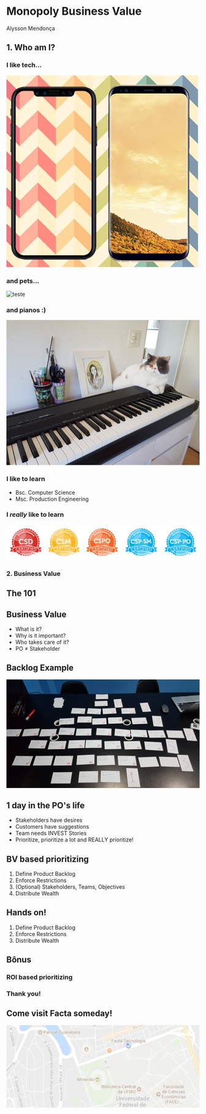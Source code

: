 <!-- LINKS
Ensino:
  http://dalelane.co.uk/blog/?p=3513
  https://machinelearningforkids.co.uk/#!/about
  https://medium.com/@ageitgey/machine-learning-is-fun-80ea3ec3c471
  https://medium.com/machine-learning-for-humans/neural-networks-deep-learning-cdad8aeae49b
  http://fortune.com/ai-artificial-intelligence-deep-machine-learning/

Aplicações FUN:
  Videogames https://www.leozqin.me/teaching-a-computer-to-play-video-games/

  https://www.forbes.com/sites/bernardmarr/2017/10/24/how-ai-and-machine-learning-are-used-to-transform-the-insurance-industry/#3534a12113a1

  https://www.forbes.com/sites/bernardmarr/2017/05/04/what-is-machine-learning-a-complete-beginners-guide-in-2017/#2bb481fc578f

  Carros http://readwrite.com/2016/12/20/ai-driving-future-autonomous-cars-tl4/

  Reinforcement Learning https://www.youtube.com/watch?v=hx_bgoTF7bs&feature=youtu.be

Praticas:
  Google Teachable Machine https://teachablemachine.withgoogle.com/
  Draw Completer https://magenta.tensorflow.org/assets/sketch_rnn_demo/index.html
  Draw Identifier https://www.autodraw.com/

FUTURO
  GAN https://github.com/junyanz/CycleGAN
-->

<!-- ESTRUTURA
 - Quem sou eu
    Alysson
    Ciencia da Computacao
    Mestrado Engenharia de Producao
    CSP Scrum
  Dono de Empresa de Desenvolvimento de Software (Facta mapa visitem)
 - O que é Machine Learning
    programacao tradicional
    aprendizagem por exemplos
 - Como funciona?
    Anti-SPAM Tradicional
      regras Nigeria
      regras Nigeria e Dinheiro
      regras Nigeria Dinheiro e Heranca
    Anti-SPAM ML
      emails spam
      emails não-spam
 - Algumas Aplicações
     Sugestoes (Netflix, Spotify)
     Predição (Manutenção Veículos, Seguros)
     Fraudes (Padroes no sistema financeiro, gastos publicos)
     Medicina (Cancer)
     Busca
     Processamento de linguagem (Moto-X, Alexa)
     Processamento de Imagens (Reconhecimento de Faces, Segurança)
     Carros Autonomos (Waymo, Uber, Tesla, Acidentes)
 - !Ao Vivo!
    Google Translate
    Gatos
    Beattles
    Sentimentos
 - O que vem por aí
    Veiculos Autonomos
    Criatividade (GAN, CycleGAN)
    Reinforcement Learning ()
 - Obrigado
 - Bonus
    Dilemas Morais
================
 - Dificuldades
    Quantidade de dados
      Google (fotos)
    Recursos Computacionais
      ingles frances = 2 semanas
      google x academia (500 gpus por 1 mes)
-->
# Monopoly Business Value
Alysson Mendonça



## 1. Who am I?


  ### I like tech...
  ![teste](media/1_tecnologia.jpg)


  ### and pets...
  ![teste](media/1_gatos.jpg)


  ### and pianos :)
  ![teste](media/1_piano.jpg)



  ### I like to learn
  * Bsc. Computer Science
  * Msc. Production Engineering


  ### I _really_ like to learn
  ![teste](media/2_certificacoes.png)



### 2. Business Value
  ## The 101


  ## Business Value
  * What is it? <!-- .element: class="fragment" data-fragment-index="1" -->
  * Why is it important? <!-- .element: class="fragment" data-fragment-index="2" -->  
  * Who takes care of it? <!-- .element: class="fragment" data-fragment-index="3" -->
  * PO ≠ Stakeholder <!-- .element: class="fragment" data-fragment-index="4" -->


  ## Backlog Example
  ![teste](media/1_scrum_facta.jpg)  


  ## 1 day in the PO's life 
  * Stakeholders have desires <!-- .element: class="fragment" data-fragment-index="1" -->
  * Customers have suggestions <!-- .element: class="fragment" data-fragment-index="2" -->
  * Team needs INVEST Stories <!-- .element: class="fragment" data-fragment-index="3" -->
  * Prioritize, prioritize a lot and REALLY prioritize! <!-- .element: class="fragment" data-fragment-index="4" -->


  ## BV based prioritizing
  1. Define Product Backlog <!-- .element: class="fragment" data-fragment-index="1" -->
  1. Enforce Restrictions <!-- .element: class="fragment" data-fragment-index="2" -->
  1. (Optional) Stakeholders, Teams, Objectives <!-- .element: class="fragment" data-fragment-index="3" -->
  1. Distribute Wealth <!-- .element: class="fragment" data-fragment-index="4" -->


  ## Hands on!
  1. Define Product Backlog
  1. Enforce Restrictions
  1. Distribute Wealth


  ## Bônus
  ### ROI based prioritizing



### Thank you!
  ## Come visit Facta someday!
  ![teste](media/1_mapa_facta.png)

